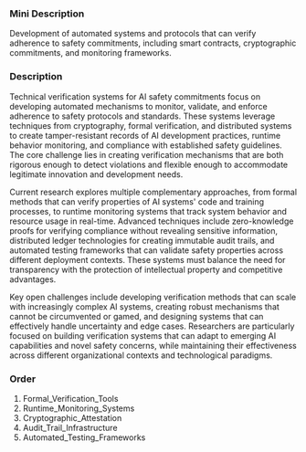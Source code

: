 ### Mini Description

Development of automated systems and protocols that can verify adherence to safety commitments, including smart contracts, cryptographic commitments, and monitoring frameworks.

### Description

Technical verification systems for AI safety commitments focus on developing automated mechanisms to monitor, validate, and enforce adherence to safety protocols and standards. These systems leverage techniques from cryptography, formal verification, and distributed systems to create tamper-resistant records of AI development practices, runtime behavior monitoring, and compliance with established safety guidelines. The core challenge lies in creating verification mechanisms that are both rigorous enough to detect violations and flexible enough to accommodate legitimate innovation and development needs.

Current research explores multiple complementary approaches, from formal methods that can verify properties of AI systems' code and training processes, to runtime monitoring systems that track system behavior and resource usage in real-time. Advanced techniques include zero-knowledge proofs for verifying compliance without revealing sensitive information, distributed ledger technologies for creating immutable audit trails, and automated testing frameworks that can validate safety properties across different deployment contexts. These systems must balance the need for transparency with the protection of intellectual property and competitive advantages.

Key open challenges include developing verification methods that can scale with increasingly complex AI systems, creating robust mechanisms that cannot be circumvented or gamed, and designing systems that can effectively handle uncertainty and edge cases. Researchers are particularly focused on building verification systems that can adapt to emerging AI capabilities and novel safety concerns, while maintaining their effectiveness across different organizational contexts and technological paradigms.

### Order

1. Formal_Verification_Tools
2. Runtime_Monitoring_Systems
3. Cryptographic_Attestation
4. Audit_Trail_Infrastructure
5. Automated_Testing_Frameworks
